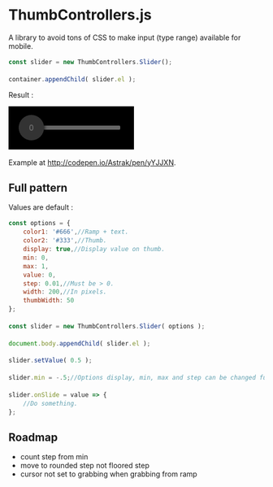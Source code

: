 # ThumbControllers.js

A library to avoid tons of CSS to make input (type range) available for mobile.

```js
const slider = new ThumbControllers.Slider();

container.appendChild( slider.el );
```

Result : 

![Simple slider](https://raw.githubusercontent.com/Astrak/ThumbControllers.js/master/slider.png "Simple slider")

Example at http://codepen.io/Astrak/pen/yYJJXN.

## Full pattern

Values are default :

```js
const options = {
	color1: '#666',//Ramp + text.
	color2: '#333',//Thumb.
	display: true,//Display value on thumb.
	min: 0,
	max: 1,
	value: 0,
	step: 0.01,//Must be > 0.
	width: 200,//In pixels.
	thumbWidth: 50
};

const slider = new ThumbControllers.Slider( options );

document.body.appendChild( slider.el );

slider.setValue( 0.5 );

slider.min = -.5;//Options display, min, max and step can be changed further.

slider.onSlide = value => {
	//Do something.	
};
```

## Roadmap
- count step from min
- move to rounded step not floored step
- cursor not set to grabbing when grabbing from ramp